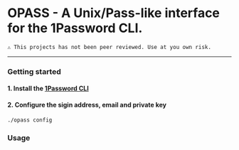 
# OPASS - A Unix/Pass-like interface for the 1Password CLI.

```
⚠️ This projects has not been peer reviewed. Use at you own risk.
```
------------------------------

### Getting started
#### 1. Install the [1Password CLI](https://app-updates.agilebits.com/product_history/CLI)

#### 2. Configure the sigin address, email and private key
```
./opass config
```

### Usage
```

```